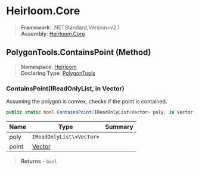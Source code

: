 # Heirloom.Core

> **Framework**: .NETStandard,Version=v2.1  
> **Assembly**: [Heirloom.Core][0]

## PolygonTools.ContainsPoint (Method)

> **Namespace**: [Heirloom][0]  
> **Declaring Type**: [PolygonTools][1]

### ContainsPoint(IReadOnlyList<Vector>, in Vector)

Assuming the polygon is convex, checks if the point is contained.

```cs
public static bool ContainsPoint(IReadOnlyList<Vector> poly, in Vector point)
```

| Name  | Type                     | Summary |
|-------|--------------------------|---------|
| poly  | `IReadOnlyList\<Vector>` |         |
| point | [Vector][2]              |         |

> **Returns** - `bool`

[0]: ../../../Heirloom.Core.md
[1]: ../PolygonTools.md
[2]: ../Vector.md
